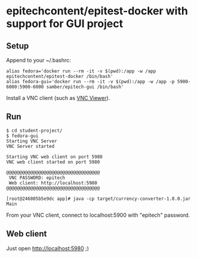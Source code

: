 
# epitechcontent/epitest-docker with support for GUI project

## Setup

Append to your ~/.bashrc:

```
alias fedora='docker run --rm -it -v $(pwd):/app -w /app epitechcontent/epitest-docker /bin/bash'
alias fedora-gui='docker run --rm -it -v $(pwd):/app -w /app -p 5900-6000:5900-6000 samber/epitech-gui /bin/bash'
```

Install a VNC client (such as [VNC Viewer](https://www.realvnc.com/en/connect/download/viewer/)).

## Run

```
$ cd student-project/
$ fedora-gui
Starting VNC Server
VNC Server started

Starting VNC web client on port 5980
VNC web client started on port 5980

@@@@@@@@@@@@@@@@@@@@@@@@@@@@@@@@@@@
 VNC PASSWORD: epitech
 Web client: http://localhost:5980
@@@@@@@@@@@@@@@@@@@@@@@@@@@@@@@@@@@

[root@246805b5e9dc app]# java -cp target/currency-converter-1.0.0.jar Main
```

From your VNC client, connect to localhost:5900 with "epitech" password.

## Web client

Just open [http://localhost:5980](http://localhost:5980) ;)
